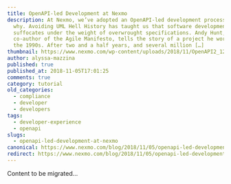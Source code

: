 ```yaml
---
title: OpenAPI-led Development at Nexmo
description: At Nexmo, we’ve adopted an OpenAPI-led development process. Here’s
  why. Avoiding UML Hell History has taught us that software development
  suffocates under the weight of overwrought specifications. Andy Hunt,
  co-author of the Agile Manifesto, tells the story of a project he worked on in
  the 1990s. After two and a half years, and several million […]
thumbnail: https://www.nexmo.com/wp-content/uploads/2018/11/OpenAPI2_1200x675.png
author: alyssa-mazzina
published: true
published_at: 2018-11-05T17:01:25
comments: true
category: tutorial
old_categories:
  - compliance
  - developer
  - developers
tags:
  - developer-experience
  - openapi
slugs:
  - openapi-led-development-at-nexmo
canonical: https://www.nexmo.com/blog/2018/11/05/openapi-led-development-at-nexmo
redirect: https://www.nexmo.com/blog/2018/11/05/openapi-led-development-at-nexmo
---
```

Content to be migrated...